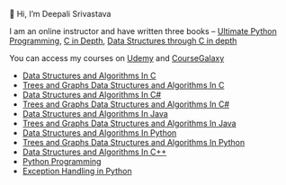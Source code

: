 👋 Hi, I’m Deepali Srivastava

I am an online instructor and have written three books – [Ultimate Python Programming](https://www.amazon.in/dp/935551655X), [C in Depth]( https://www.amazon.in/C-Depth-Deepali-Srivastava/dp/8183330487/),  [Data Structures through C in depth]( https://www.amazon.in/Data-Structures-Through-C-Depth/dp/8176567418/)

You can access my courses on [Udemy]( https://www.udemy.com/user/deepalisrivastava/) and [CourseGalaxy]( http://coursegalaxy.com/)
* [Data Structures and Algorithms In C](http://coursegalaxy.com/course/data-structures-algorithms-c.html)
* [Trees and Graphs Data Structures and Algorithms In C](http://coursegalaxy.com/course/trees-graphs-data-structures-algorithms-c.html)
* [Data Structures and Algorithms In C#](http://coursegalaxy.com/course/data-structures-algorithms-csharp.html)
* [Trees and Graphs Data Structures and Algorithms In C#](http://coursegalaxy.com/course/trees-graphs-data-structures-algorithms-csharp.html)
* [Data Structures and Algorithms In Java](http://coursegalaxy.com/course/data-structures-algorithms-java.html)
* [Trees and Graphs Data Structures and Algorithms In Java](http://coursegalaxy.com/course/trees-graphs-data-structures-algorithms-java.html)
* [Data Structures and Algorithms In Python](http://coursegalaxy.com/course/data-structures-algorithms-python.html)
* [Trees and Graphs Data Structures and Algorithms In Python](http://coursegalaxy.com/course/trees-graphs-data-structures-algorithms-python.html)
* [Data Structures and Algorithms In C++](http://coursegalaxy.com/course/data-structures-algorithms-c-plus-plus.html)
* [Python Programming](http://coursegalaxy.com/course/python-programming.html)
* [Exception Handling in Python](http://coursegalaxy.com/course/exception-handling-python.html)
<!--- 

[![data-structures-and-algorithms-in-c](https://user-images.githubusercontent.com/98641125/153195841-209d2615-ed5f-4007-ae54-539ac3c1538a.png)]( https://www.udemy.com/course/data-structures-and-algorithms-in-c/?couponCode=GITHUBSTUDENT)
[![data-structures- and-algorithms-in-c-2](https://user-images.githubusercontent.com/98641125/153195975-d359113b-ff13-4aaa-9f06-6f600c0ddc69.png)]( https://www.udemy.com/course/data-structures-and-algorithms-in-c-2/?couponCode=GITHUBSTUDENT)
[![data-structures- and-algorithms-in-python](https://user-images.githubusercontent.com/98641125/153196027-592d0307-5130-444f-8527-802634b5cc1e.png)]( https://www.udemy.com/course/data-structures-algorithms-in-python/?couponCode=GITHUBSTUDENT)
[![data-structures- and-algorithms-in-python-2](https://user-images.githubusercontent.com/98641125/153196106-0eb1a386-c36b-4f14-8675-9d865438f882.png)]( https://www.udemy.com/course/data-structures-and-algorithms-in-python-2/?couponCode=GITHUBSTUDENT)
[![python-programming-in-depth](https://user-images.githubusercontent.com/98641125/153196166-45ef8461-adb1-4f9f-b9ee-e482a5ad54a7.png)]( https://www.udemy.com/course/python-programming-in-depth/?couponCode=GITHUBSTUDENT)
[![exception-handling-in-python](https://user-images.githubusercontent.com/98641125/153196201-83c1a210-9c4f-4ba5-a56f-6aa4d4c551b2.png)]( https://www.udemy.com/course/exception-handling-in-python/?couponCode=GITHUBSTUDENT)
[![data-structures- and-algorithms-in-java](https://user-images.githubusercontent.com/98641125/153196280-c2028f4b-d27b-432d-ad5a-9b04be2a3717.png)]( https://www.udemy.com/course/data-structures-and-algorithms-in-java/?couponCode=GITHUBSTUDENT)
[![data-structures- and-algorithms-in-java-2](https://user-images.githubusercontent.com/98641125/153196347-23003dc0-55b0-4315-8e52-425c51b2b5c4.png)]( https://www.udemy.com/course/data-structures-and-algorithms-in-java-2/?couponCode=GITHUBSTUDENT)
[![data-structures- and-algorithms-in-csharp](https://user-images.githubusercontent.com/98641125/153196407-99441e67-24a7-4fa0-aaea-78cb39743282.png)]( https://www.udemy.com/course/data-structures-and-algorithms-in-csharp/?couponCode=GITHUBSTUDENT)
[![data-structures- and-algorithms-in-csharp-2](https://user-images.githubusercontent.com/98641125/153196486-9ce09c97-8724-4492-b5d6-4bb4aeb1d8bd.png)]( https://www.udemy.com/course/data-structures-and-algorithms-in-csharp-2/?couponCode=GITHUBSTUDENT)
[![data-structures- and-algorithms-in-c-plus-plus](https://user-images.githubusercontent.com/98641125/153196522-2412c993-1055-4322-8487-4133537566c9.png)]( https://www.udemy.com/course/data-structures-and-algorithms-in-c-plus-plus/?couponCode=GITHUBSTUDENT)
[![linux-commands](https://user-images.githubusercontent.com/98641125/153196567-96b3396c-8ee3-4233-b8fc-66c6b3bd830c.png)]( https://www.udemy.com/course/linux-commands/?couponCode=GITHUBSTUDENT)


--->
